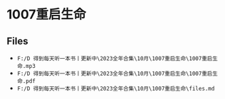 # 1007重启生命

## Files

- `F:/D 得到每天听一本书丨更新中\2023全年合集\10月\1007重启生命\1007重启生命.mp3`
- `F:/D 得到每天听一本书丨更新中\2023全年合集\10月\1007重启生命\1007重启生命.pdf`
- `F:/D 得到每天听一本书丨更新中\2023全年合集\10月\1007重启生命\files.md`
